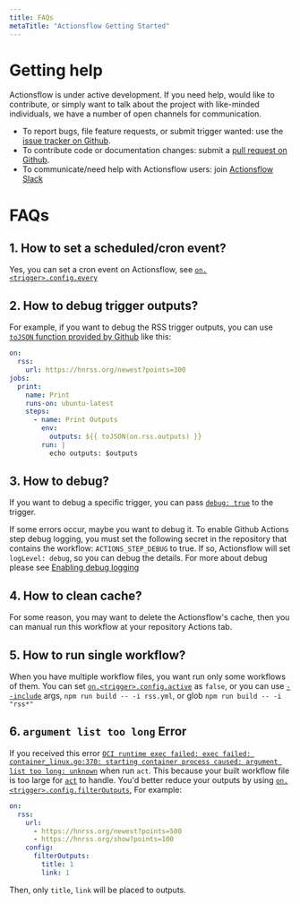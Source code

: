 ```yaml
---
title: FAQs
metaTitle: "Actionsflow Getting Started"
---
```


# Getting help

Actionsflow is under active development. If you need help, would like to
contribute, or simply want to talk about the project with like-minded
individuals, we have a number of open channels for communication.

- To report bugs, file feature requests, or submit trigger wanted: use the [issue tracker on Github](https://github.com/actionsflow/actionsflow/issues).
- To contribute code or documentation changes: submit a [pull request on Github](https://github.com/actionsflow/actionsflow/pulls).
- To communicate/need help with Actionsflow users: join [Actionsflow Slack](https://join.slack.com/t/actionsflow/shared_invite/zt-h5tmw9cn-GbZ4fzU_vc_qB~nnS_2Lvg)

# FAQs

## 1. How to set a scheduled/cron event?

Yes, you can set a cron event on Actionsflow, see [`on.<trigger>.config.every`](workflow.md#ontriggerconfigevery)

## 2. How to debug trigger outputs?

For example, if you want to debug the RSS trigger outputs, you can use [`toJSON` function provided by Github](https://docs.github.com/en/free-pro-team@latest/actions/reference/context-and-expression-syntax-for-github-actions#tojson) like this:

```yaml
on:
  rss:
    url: https://hnrss.org/newest?points=300
jobs:
  print:
    name: Print
    runs-on: ubuntu-latest
    steps:
      - name: Print Outputs
        env:
          outputs: ${{ toJSON(on.rss.outputs) }}
        run: |
          echo outputs: $outputs
```

## 3. How to debug?

If you want to debug a specific trigger, you can pass [`debug: true`](workflow.md#ontriggerconfigdebug) to the trigger.

If some errors occur, maybe you want to debug it. To enable Github Actions step debug logging, you must set the following secret in the repository that contains the workflow: `ACTIONS_STEP_DEBUG` to true. If so, Actionsflow will set `logLevel: debug`, so you can debug the details. For more about debug please see [Enabling debug logging
](https://docs.github.com/en/free-pro-team@latest/actions/managing-workflow-runs/enabling-debug-logging)

## 4. How to clean cache?

For some reason, you may want to delete the Actionsflow's cache, then you can manual run this workflow at your repository Actions tab.

## 5. How to run single workflow?

When you have multiple workflow files, you want run only some workflows of them. You can set [`on.<trigger>.config.active`](https://actionsflow.github.io/docs/workflow/#ontriggerconfigactive) as `false`, or you can use [`--include`](https://actionsflow.github.io/docs/reference/cli/#build) args, `npm run build -- -i rss.yml`, or glob `npm run build -- -i "rss*"`

## 6. `argument list too long` Error

If you received this error [`OCI runtime exec failed: exec failed: container_linux.go:370: starting container process caused: argument list too long: unknown`](https://github.com/actionsflow/actionsflow/issues/4) when run `act`. This because your built workflow file is too large for [`act`](https://github.com/nektos/act) to handle. You'd better reduce your outputs by using [`on.<trigger>.config.filterOutputs`](https://actionsflow.github.io/docs/workflow/#ontriggerconfigfilteroutputs), For example:

```yaml
on:
  rss:
    url:
      - https://hnrss.org/newest?points=500
      - https://hnrss.org/show?points=100
    config:
      filterOutputs:
        title: 1
        link: 1
```

Then, only `title`, `link` will be placed to outputs.

